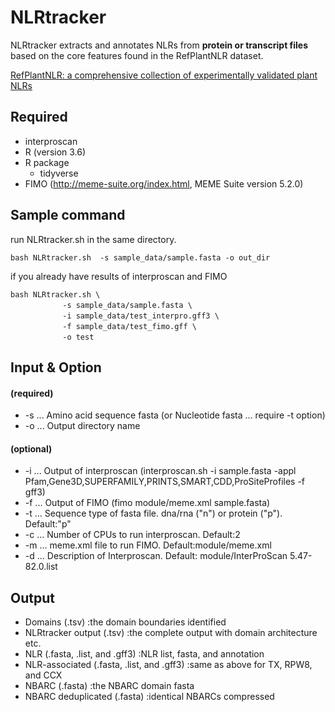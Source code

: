 # NLRtracker

NLRtracker extracts and annotates NLRs from **protein or transcript files** based on the core features found in the RefPlantNLR dataset.

[RefPlantNLR: a comprehensive collection of experimentally validated plant NLRs](https://www.biorxiv.org/content/10.1101/2020.07.08.193961v2)

## Required

* interproscan
* R (version 3.6)
* R package
	* tidyverse
* FIMO (http://meme-suite.org/index.html, MEME Suite version 5.2.0)

## Sample command
run NLRtracker.sh in the same directory.

```
bash NLRtracker.sh  -s sample_data/sample.fasta -o out_dir
```

if you already have results of interproscan and FIMO

```
bash NLRtracker.sh \
　　　　　　　-s sample_data/sample.fasta \
　　　　　　　-i sample_data/test_interpro.gff3 \
　　　　　　　-f sample_data/test_fimo.gff \
　　　　　　　-o test
```

## Input & Option
#### (required)

* -s ... Amino acid sequence fasta (or Nucleotide fasta ... require -t option)
* -o ... Output directory name

#### (optional)

* -i ... Output of interproscan (interproscan.sh -i sample.fasta -appl Pfam,Gene3D,SUPERFAMILY,PRINTS,SMART,CDD,ProSiteProfiles -f gff3)
* -f ... Output of FIMO (fimo module/meme.xml sample.fasta)
* -t ... Sequence type of fasta file. dna/rna ("n") or protein ("p"). Default:"p"
* -c ... Number of CPUs to run interproscan. Default:2
* -m ... meme.xml file to run FIMO. Default:module/meme.xml
* -d ... Description of Interproscan. Default: module/InterProScan 5.47-82.0.list

## Output

* Domains (.tsv)                             :the domain boundaries identified
* NLRtracker output (.tsv)                   :the complete output with domain architecture etc.
* NLR (.fasta, .list, and .gff3)             :NLR list, fasta, and annotation
* NLR-associated (.fasta, .list, and .gff3)  :same as above for TX, RPW8, and CCX
* NBARC (.fasta)                             :the NBARC domain fasta
* NBARC deduplicated (.fasta)                :identical NBARCs compressed
